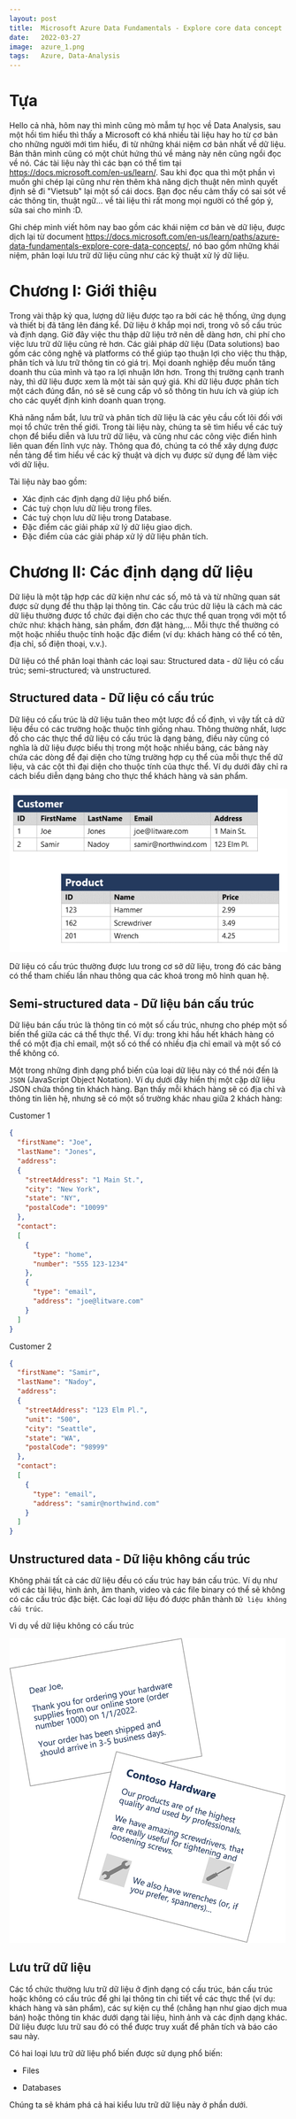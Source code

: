 ```yaml
---
layout: post
title:  Microsoft Azure Data Fundamentals - Explore core data concept
date:   2022-03-27
image:  azure_1.png
tags:   Azure, Data-Analysis
---
```


# Tựa

Hello cả nhà, hôm nay thì mình cũng mò mẫm tự học về Data Analysis, sau một hồi tìm hiểu thì thấy a Microsoft có khá nhiều tài liệu hay ho từ cơ bản cho những người mới tìm hiểu, đi từ những khái niệm cơ bản nhất về dữ liệu. Bản thân mình cũng có một chút hứng thú về mảng này nên cũng ngồi đọc về nó. Các tài liệu này thì các bạn có thể tìm tại <https://docs.microsoft.com/en-us/learn/>. Sau khi đọc qua thì một phần vì muốn ghi chép lại cũng như rèn thêm khả năng dịch thuật nên mình quyết định sẽ đi "Vietsub" lại một số cái docs. Bạn đọc nếu cảm thấy có sai sót về các thông tin, thuật ngữ... về tài liệu thì rất mong mọi người có thể góp ý, sửa sai cho mình :D.

Ghi chép mình viết hôm nay bao gồm các khái niệm cơ bản vè dữ liệu, được dịch lại từ document <https://docs.microsoft.com/en-us/learn/paths/azure-data-fundamentals-explore-core-data-concepts/>, nó bao gồm những khái niệm, phân loại lưu trữ dữ liệu cũng như các kỹ thuật xử lý dữ liệu.

# Chương I: Giới thiệu

Trong vài thập kỷ qua, lượng dữ liệu được tạo ra bởi các hệ thống, ứng dụng và thiết bị đã tăng lên đáng kể. Dữ liệu ở khắp mọi nơi, trong vô số cấu trúc và định dạng. Giờ đây việc thu thập dữ liệu trở nên dễ dàng hơn, chi phí cho việc lưu trữ dữ liệu cũng rẻ hơn. Các giải pháp dữ liệu (Data solutions) bao gồm các công nghệ và platforms có thể giúp tạo thuận lợi cho việc thu thập, phân tích và lưu trữ thông tin có giá trị. Mọi doanh nghiệp đều muốn tăng doanh thu của mình và tạo ra lợi nhuận lớn hơn. Trong thị trường cạnh tranh này, thì dữ liệu được xem là một tài sản quý giá. Khi dữ liệu được phân tích một cách đúng đắn, nó sẽ sẽ cung cấp vô số thông tin hưu ích và giúp ích cho các quyết định kinh doanh quan trọng.

Khả năng nắm bắt, lưu trữ và phân tích dữ liệu là các yêu cầu cốt lõi đối với mọi tổ chức trên thế giới. Trong tài liệu này, chúng ta sẽ tìm hiểu về các tuỳ chọn để biểu diễn và lưu trữ dữ liệu, và cũng như các công việc điển hình liên quan đến lĩnh vực này. Thông qua đó, chúng ta có thể xây dựng được nền tảng để tìm hiểu về các kỹ thuật và dịch vụ được sử dụng để làm việc với dữ liệu.

Tài liệu này bao gồm:

- Xác định các định dạng dữ liệu phổ biến.
- Các tuỳ chọn lưu dữ liệu trong files.
- Các tuỳ chọn lưu dữ liệu trong Database.
- Đặc điểm các giải pháp xử lý dữ liệu giao dịch.
- Đặc điểm của các giải pháp xử lý dữ liệu phân tích.

# Chương II: Các định dạng dữ liệu

Dữ liệu là một tập hợp các dữ kiện như các số, mô tả và từ những quan sát được sử dụng để thu thập lại thông tin. Các cấu trúc dữ liệu là cách mà các dữ liệu thường được tổ chức đại diện cho các thực thể quan trọng với một tổ chức như: khách hàng, sản phẩm, đơn đặt hàng,... Mỗi thực thể thường có một hoặc nhiều thuộc tính hoặc đặc điểm (ví dụ: khách hàng có thể có tên, địa chỉ, số điện thoại, v.v.).

Dữ liệu có thể phân loại thành các loại sau: Structured data - dữ liệu có cấu trúc; semi-structured; và unstructured.

## Structured data - Dữ liệu có cấu trúc

Dữ liệu có cấu trúc là dữ liệu tuân theo một lược đồ cố định, vì vậy tất cả dữ liệu đều có các trường hoặc thuộc tính giống nhau. Thông thường nhất, lược đồ cho các thực thể dữ liệu có cấu trúc là dạng bảng, điều này cũng có nghĩa là dữ liệu được biểu thị trong một hoặc nhiều bảng, các bảng này chứa các dòng để đại diện cho từng trường hợp cụ thể của mỗi thực thể dữ liệu, và các cột thì đại diện cho thuộc tính của thực thể. Ví dụ dưới đây chỉ ra cách biểu diễn dạng bảng cho thực thể khách hàng và sản phẩm.

![Data table](./images/structed_data.png)

Dữ liệu có cấu trúc thường được lưu trong cơ sở dữ liệu, trong đó các bảng có thể tham chiếu lần nhau thông qua các khoá trong mô hình quan hệ.

## Semi-structured data - Dữ liệu bán cấu trúc

Dữ liệu bán cấu trúc là thông tin có một số cấu trúc, nhưng cho phép một số biến thể giữa các cá thể thực thể. Ví dụ: trong khi hầu hết khách hàng có thể có một địa chỉ email, một số có thể có nhiều địa chỉ email và một số có thể không có.

Một trong những định dạng phổ biến của loại dữ liệu này có thể nói đến là `JSON` (JavaScript Object Notation). Ví dụ dưới đây hiển thị một cặp dữ liệu JSON chứa thông tin khách hàng. Bạn thấy mỗi khách hàng sẽ có địa chỉ và thông tin liên hệ, nhưng sẽ có một số trường khác nhau giữa 2 khách hàng:

Customer 1

```json
{
  "firstName": "Joe",
  "lastName": "Jones",
  "address":
  {
    "streetAddress": "1 Main St.",
    "city": "New York",
    "state": "NY",
    "postalCode": "10099"
  },
  "contact":
  [
    {
      "type": "home",
      "number": "555 123-1234"
    },
    {
      "type": "email",
      "address": "joe@litware.com"
    }
  ]
}
```

Customer 2

```json
{
  "firstName": "Samir",
  "lastName": "Nadoy",
  "address":
  {
    "streetAddress": "123 Elm Pl.",
    "unit": "500",
    "city": "Seattle",
    "state": "WA",
    "postalCode": "98999"
  },
  "contact":
  [
    {
      "type": "email",
      "address": "samir@northwind.com"
    }
  ]
}
```

## Unstructured data - Dữ liệu không cấu trúc

Không phải tất cả các dữ liệu đều có cấu trúc hay bán cấu trúc. Ví dụ như với các tài liệu, hình ảnh, âm thanh, video và các file binary có thể sẽ không có các cấu trúc đặc biệt. Các loại dữ liệu đó được phân thành `Dữ liệu không cấu trúc`.

Vi dụ về dữ liệu không có cấu trúc

![Data table](./images/unstructed_data.png)

## Lưu trữ dữ liệu

Các tổ chức thường lưu trữ dữ liệu ở định dạng có cấu trúc, bán cấu trúc hoặc không có cấu trúc để ghi lại thông tin chi tiết về các thực thể (ví dụ: khách hàng và sản phẩm), các sự kiện cụ thể (chẳng hạn như giao dịch mua bán) hoặc thông tin khác dưới dạng tài liệu, hình ảnh và các định dạng khác. Dữ liệu được lưu trữ sau đó có thể được truy xuất để phân tích và báo cáo sau này.

Có hai loại lưu trữ dữ liệu phổ biến được sử dụng phổ biến:

- Files

- Databases

Chúng ta sẽ khám phá cả hai kiểu lưu trữ dữ liệu này ở phần dưới.
